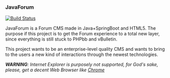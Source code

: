 ### JavaForum

[![Build Status](https://travis-ci.org/javaforum-cms/javaforum-core.svg?branch=dev1.0.0)](https://travis-ci.org/javaforum-cms/javaforum-core)

JavaForum is a Forum CMS made in Java+SpringBoot and HTML5.
The purpose if this project is to get the Forum experience to a total new layer, since everything is still stuck to PHPbb and vBulletin.

This project wants to be an enterprise-level quality CMS and wants to bring to the users a new kind of interactions through the newest technologies.

***WARNING**: Internet Explorer is purposely not supported, for God's sake, please, get a decent Web Browser like [Chrome](www.google.com/chrome)*
